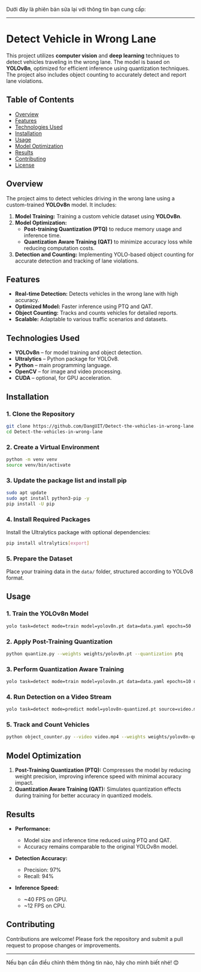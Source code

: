 Dưới đây là phiên bản sửa lại với thông tin bạn cung cấp:  

---

# Detect Vehicle in Wrong Lane

This project utilizes **computer vision** and **deep learning** techniques to detect vehicles traveling in the wrong lane. The model is based on **YOLOv8n**, optimized for efficient inference using quantization techniques. The project also includes object counting to accurately detect and report lane violations.  

## Table of Contents
- [Overview](#overview)  
- [Features](#features)  
- [Technologies Used](#technologies-used)  
- [Installation](#installation)  
- [Usage](#usage)  
- [Model Optimization](#model-optimization)  
- [Results](#results)  
- [Contributing](#contributing)  
- [License](#license)  

## Overview
The project aims to detect vehicles driving in the wrong lane using a custom-trained **YOLOv8n** model. It includes:  
1. **Model Training:** Training a custom vehicle dataset using **YOLOv8n**.  
2. **Model Optimization:** 
   - **Post-training Quantization (PTQ)** to reduce memory usage and inference time.  
   - **Quantization Aware Training (QAT)** to minimize accuracy loss while reducing computation costs.  
3. **Detection and Counting:** Implementing YOLO-based object counting for accurate detection and tracking of lane violations.  

## Features
- **Real-time Detection:** Detects vehicles in the wrong lane with high accuracy.  
- **Optimized Model:** Faster inference using PTQ and QAT.  
- **Object Counting:** Tracks and counts vehicles for detailed reports.  
- **Scalable:** Adaptable to various traffic scenarios and datasets.  

## Technologies Used
- **YOLOv8n** – for model training and object detection.  
- **Ultralytics** – Python package for YOLOv8.  
- **Python** – main programming language.  
- **OpenCV** – for image and video processing.  
- **CUDA** – optional, for GPU acceleration.  

## Installation
### 1. Clone the Repository
   ```bash
   git clone https://github.com/DangUIT/Detect-the-vehicles-in-wrong-lane.git
   cd Detect-the-vehicles-in-wrong-lane
   ```

### 2. Create a Virtual Environment
   ```bash
   python -m venv venv
   source venv/bin/activate
   ```

### 3. Update the package list and install pip
   ```bash
   sudo apt update
   sudo apt install python3-pip -y
   pip install -U pip
   ```

### 4. Install Required Packages
   Install the Ultralytics package with optional dependencies:
   ```bash
   pip install ultralytics[export]
   ```

### 5. Prepare the Dataset
   Place your training data in the `data/` folder, structured according to YOLOv8 format.  

## Usage
### 1. Train the YOLOv8n Model
   ```bash
   yolo task=detect mode=train model=yolov8n.pt data=data.yaml epochs=50
   ```

### 2. Apply Post-Training Quantization
   ```bash
   python quantize.py --weights weights/yolov8n.pt --quantization ptq
   ```

### 3. Perform Quantization Aware Training
   ```bash
   yolo task=detect mode=train model=yolov8n.pt data=data.yaml epochs=10 qat=True
   ```

### 4. Run Detection on a Video Stream
   ```bash
   yolo task=detect mode=predict model=yolov8n-quantized.pt source=video.mp4
   ```

### 5. Track and Count Vehicles
   ```bash
   python object_counter.py --video video.mp4 --weights weights/yolov8n-quantized.pt
   ```

## Model Optimization
1. **Post-Training Quantization (PTQ):** Compresses the model by reducing weight precision, improving inference speed with minimal accuracy impact.  
2. **Quantization Aware Training (QAT):** Simulates quantization effects during training for better accuracy in quantized models.  

## Results
- **Performance:**  
   - Model size and inference time reduced using PTQ and QAT.  
   - Accuracy remains comparable to the original YOLOv8n model.  

- **Detection Accuracy:**  
   - Precision: 97%  
   - Recall: 94%  

- **Inference Speed:**  
   - ~40 FPS on GPU.  
   - ~12 FPS on CPU.  

## Contributing
Contributions are welcome! Please fork the repository and submit a pull request to propose changes or improvements.  

---

Nếu bạn cần điều chỉnh thêm thông tin nào, hãy cho mình biết nhé! 😊
